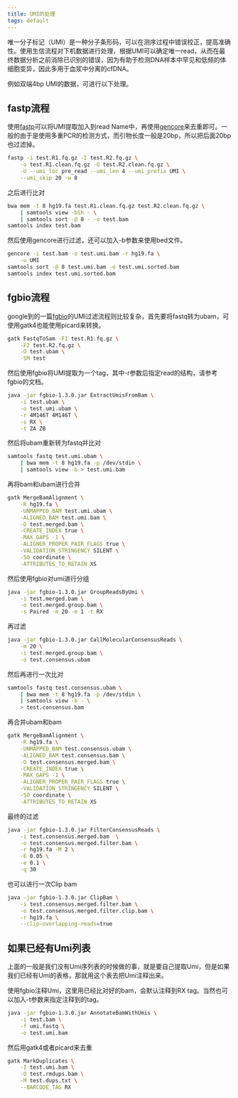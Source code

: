```yaml
---
title: UMI的处理
tags: default
---
```


唯一分子标记（UMI）是一种分子条形码，可以在测序过程中错误校正，提高准确性。使用生信流程对下机数据进行处理，根据UMI可以确定唯一read，从而在最终数据分析之前消除已识别的错误，因为有助于检测DNA样本中罕见和低频的体细胞变异，因此多用于血浆中分离的cfDNA。

例如双端4bp UMI的数据，可进行以下处理。





## fastp流程
使用[fastp](https://github.com/OpenGene/fastp)可以将UMI提取加入到read Name中，再使用[gencore](https://github.com/OpenGene/gencore)来去重即可。一般的由于是使用多重PCR的检测方式，而引物长度一般是20bp，所以把后面20bp也过滤掉。

```bash
fastp -i test.R1.fq.gz -I test.R2.fq.gz \
	-o test.R1.clean.fq.gz -O test.R2.clean.fq.gz \
	-U --umi_loc pre_read --umi_len 4 --umi_prefix UMI \
	--umi_skip 20 -w 8
```

之后进行比对
```bash
bwa mem -t 8 hg19.fa test.R1.clean.fq.gz test.R2.clean.fq.gz \
	| samtools view -bSh - \
	| samtools sort -@ 8 - -o test.bam
samtools index test.bam
```

然后使用gencore进行过滤，还可以加入-b参数来使用bed文件。
```bash
gencore -i test.bam -o test.umi.bam -r hg19.fa \
	-u UMI
samtools sort -@ 8 test.umi.bam -o test.umi.sorted.bam
samtools index test.umi.sorted.bam
```



## fgbio流程
google到的一篇[fgbio](http://fulcrumgenomics.github.io/fgbio/tools/latest/)的UMI过滤流程则比较复杂，首先要将fastq转为ubam，可使用gatk4也能使用picard来转换。
```bash
gatk FastqToSam -F1 test.R1.fq.gz \
	-F2 test.R2.fq.gz \
	-O test.ubam \
	-SM test
```

然后使用fgbio将UMI提取为一个tag，其中-r参数后指定read的结构，请参考fgbio的文档。
```bash
java -jar fgbio-1.3.0.jar ExtractUmisFromBam \
	-i test.ubam \
	-o test.umi.ubam \
	-r 4M146T 4M146T \
	-s RX \
	-t ZA ZB
```

然后将ubam重新转为fastq并比对
```bash
samtools fastq test.umi.ubam \
	| bwa mem -t 8 hg19.fa -p /dev/stdin \
	| samtools view -b > test.umi.bam
```

再将bam和ubam进行合并
```bash
gatk MergeBamAlignment \
	-R hg19.fa \
	-UNMAPPED_BAM test.umi.ubam \
	-ALIGNED_BAM test.umi.bam \
	-O test.merged.bam \
	-CREATE_INDEX true \
	-MAX_GAPS -1 \
	-ALIGNER_PROPER_PAIR_FLAGS true \
	-VALIDATION_STRINGENCY SILENT \
	-SO coordinate \
	-ATTRIBUTES_TO_RETAIN XS
```

然后使用fgbio对umi进行分组
```bash
java -jar fgbio-1.3.0.jar GroupReadsByUmi \
	-i test.merged.bam \
	-o test.merged.group.bam \
	-s Paired -m 20 -e 1 -t RX
```

再过滤
```bash
java -jar fgbio-1.3.0.jar CallMolecularConsensusReads \
	-m 20 \
	-i test.merged.group.bam \
	-o test.consensus.ubam
```

然后再进行一次比对
```bash
samtools fastq test.consensus.ubam \
	| bwa mem -t 8 hg19.fa -p /dev/stdin \
	| samtools view -b - \
	> test.consensus.bam
```

再合并ubam和bam
```bash
gatk MergeBamAlignment \
	-R hg19.fa \
	-UNMAPPED_BAM test.consensus.ubam \
	-ALIGNED_BAM test.consensus.bam \
	-O test.consensus.merged.bam \
	-CREATE_INDEX true \
	-MAX_GAPS -1 \
	-ALIGNER_PROPER_PAIR_FLAGS true \
	-VALIDATION_STRINGENCY SILENT \
	-SO coordinate \
	-ATTRIBUTES_TO_RETAIN XS
```

最终的过滤
```bash
java -jar fgbio-1.3.0.jar FilterConsensusReads \
	-i test.consensus.merged.bam  \
	-o test.consensus.merged.filter.bam \
	-r hg19.fa -M 2 \
	-E 0.05 \
	-e 0.1 \
	-q 30
```

也可以进行一次Clip bam
```bash
java -jar fgbio-1.3.0.jar ClipBam \
	-i test.consensus.merged.filter.bam \
	-o test.consensus.merged.filter.clip.bam \
	-r hg19.fa \
	--clip-overlapping-reads=true
```


## 如果已经有Umi列表
上面的一般是我们没有Umi序列表的时候做的事，就是要自己提取Umi，但是如果我们已经有Umi的表格，那就用这个表去把Umi注释出来。

使用fgbio注释Umi，这里用已经比对好的bam，会默认注释到RX tag。当然也可以加入-t参数来指定注释到的tag。
```bash
java -jar fgbio-1.3.0.jar AnnotateBamWithUmis \
	-i test.bam \
	-f umi.fastq \
	-o test.umi.bam
```

然后用gatk4或者picard来去重
```bash
gatk MarkDuplicates \
	-I test.umi.bam \
	-O test.rmdups.bam \
	-M test.dups.txt \
	--BARCODE_TAG RX
```


